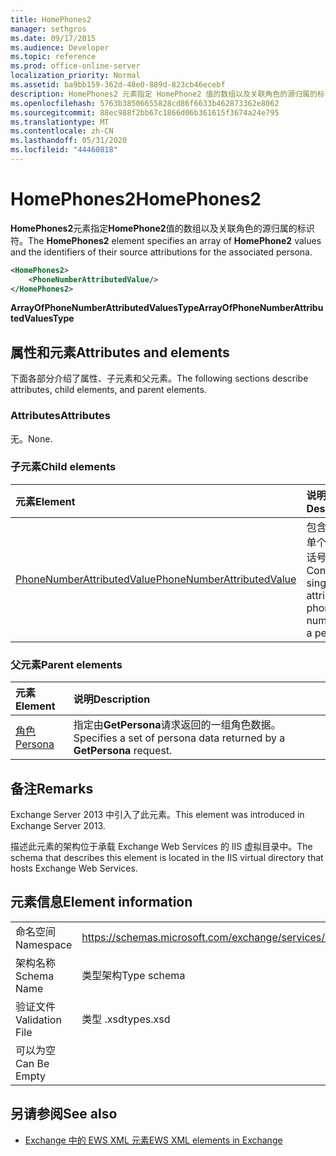 ```yaml
---
title: HomePhones2
manager: sethgros
ms.date: 09/17/2015
ms.audience: Developer
ms.topic: reference
ms.prod: office-online-server
localization_priority: Normal
ms.assetid: ba9bb159-362d-48e0-889d-823cb46ecebf
description: HomePhones2 元素指定 HomePhone2 值的数组以及关联角色的源归属的标识符。
ms.openlocfilehash: 5763b38506655828cd86f6633b462873362e8062
ms.sourcegitcommit: 88ec988f2bb67c1866d06b361615f3674a24e795
ms.translationtype: MT
ms.contentlocale: zh-CN
ms.lasthandoff: 05/31/2020
ms.locfileid: "44460818"
---
```

# <a name="homephones2"></a><span data-ttu-id="ba307-103">HomePhones2</span><span class="sxs-lookup"><span data-stu-id="ba307-103">HomePhones2</span></span>

<span data-ttu-id="ba307-104">**HomePhones2**元素指定**HomePhone2**值的数组以及关联角色的源归属的标识符。</span><span class="sxs-lookup"><span data-stu-id="ba307-104">The **HomePhones2** element specifies an array of **HomePhone2** values and the identifiers of their source attributions for the associated persona.</span></span> 
  
```XML
<HomePhones2>
    <PhoneNumberAttributedValue/>
</HomePhones2>
```

 <span data-ttu-id="ba307-105">**ArrayOfPhoneNumberAttributedValuesType**</span><span class="sxs-lookup"><span data-stu-id="ba307-105">**ArrayOfPhoneNumberAttributedValuesType**</span></span>
## <a name="attributes-and-elements"></a><span data-ttu-id="ba307-106">属性和元素</span><span class="sxs-lookup"><span data-stu-id="ba307-106">Attributes and elements</span></span>

<span data-ttu-id="ba307-107">下面各部分介绍了属性、子元素和父元素。</span><span class="sxs-lookup"><span data-stu-id="ba307-107">The following sections describe attributes, child elements, and parent elements.</span></span>
  
### <a name="attributes"></a><span data-ttu-id="ba307-108">Attributes</span><span class="sxs-lookup"><span data-stu-id="ba307-108">Attributes</span></span>

<span data-ttu-id="ba307-109">无。</span><span class="sxs-lookup"><span data-stu-id="ba307-109">None.</span></span>
  
### <a name="child-elements"></a><span data-ttu-id="ba307-110">子元素</span><span class="sxs-lookup"><span data-stu-id="ba307-110">Child elements</span></span>

|<span data-ttu-id="ba307-111">**元素**</span><span class="sxs-lookup"><span data-stu-id="ba307-111">**Element**</span></span>|<span data-ttu-id="ba307-112">**说明**</span><span class="sxs-lookup"><span data-stu-id="ba307-112">**Description**</span></span>|
|:-----|:-----|
|[<span data-ttu-id="ba307-113">PhoneNumberAttributedValue</span><span class="sxs-lookup"><span data-stu-id="ba307-113">PhoneNumberAttributedValue</span></span>](phonenumberattributedvalue.md) <br/> |<span data-ttu-id="ba307-114">包含角色的单个属性电话号码。</span><span class="sxs-lookup"><span data-stu-id="ba307-114">Contains a single attributed phone number for a persona.</span></span>  <br/> |
   
### <a name="parent-elements"></a><span data-ttu-id="ba307-115">父元素</span><span class="sxs-lookup"><span data-stu-id="ba307-115">Parent elements</span></span>

|<span data-ttu-id="ba307-116">**元素**</span><span class="sxs-lookup"><span data-stu-id="ba307-116">**Element**</span></span>|<span data-ttu-id="ba307-117">**说明**</span><span class="sxs-lookup"><span data-stu-id="ba307-117">**Description**</span></span>|
|:-----|:-----|
|[<span data-ttu-id="ba307-118">角色</span><span class="sxs-lookup"><span data-stu-id="ba307-118">Persona</span></span>](persona.md) <br/> |<span data-ttu-id="ba307-119">指定由**GetPersona**请求返回的一组角色数据。</span><span class="sxs-lookup"><span data-stu-id="ba307-119">Specifies a set of persona data returned by a **GetPersona** request.</span></span>  <br/> |
   
## <a name="remarks"></a><span data-ttu-id="ba307-120">备注</span><span class="sxs-lookup"><span data-stu-id="ba307-120">Remarks</span></span>

<span data-ttu-id="ba307-121">Exchange Server 2013 中引入了此元素。</span><span class="sxs-lookup"><span data-stu-id="ba307-121">This element was introduced in Exchange Server 2013.</span></span>
  
<span data-ttu-id="ba307-122">描述此元素的架构位于承载 Exchange Web Services 的 IIS 虚拟目录中。</span><span class="sxs-lookup"><span data-stu-id="ba307-122">The schema that describes this element is located in the IIS virtual directory that hosts Exchange Web Services.</span></span>
  
## <a name="element-information"></a><span data-ttu-id="ba307-123">元素信息</span><span class="sxs-lookup"><span data-stu-id="ba307-123">Element information</span></span>

|||
|:-----|:-----|
|<span data-ttu-id="ba307-124">命名空间</span><span class="sxs-lookup"><span data-stu-id="ba307-124">Namespace</span></span>  <br/> |https://schemas.microsoft.com/exchange/services/2006/types  <br/> |
|<span data-ttu-id="ba307-125">架构名称</span><span class="sxs-lookup"><span data-stu-id="ba307-125">Schema Name</span></span>  <br/> |<span data-ttu-id="ba307-126">类型架构</span><span class="sxs-lookup"><span data-stu-id="ba307-126">Type schema</span></span>  <br/> |
|<span data-ttu-id="ba307-127">验证文件</span><span class="sxs-lookup"><span data-stu-id="ba307-127">Validation File</span></span>  <br/> |<span data-ttu-id="ba307-128">类型 .xsd</span><span class="sxs-lookup"><span data-stu-id="ba307-128">types.xsd</span></span>  <br/> |
|<span data-ttu-id="ba307-129">可以为空</span><span class="sxs-lookup"><span data-stu-id="ba307-129">Can Be Empty</span></span>  <br/> ||
   
## <a name="see-also"></a><span data-ttu-id="ba307-130">另请参阅</span><span class="sxs-lookup"><span data-stu-id="ba307-130">See also</span></span>



- [<span data-ttu-id="ba307-131">Exchange 中的 EWS XML 元素</span><span class="sxs-lookup"><span data-stu-id="ba307-131">EWS XML elements in Exchange</span></span>](ews-xml-elements-in-exchange.md)

